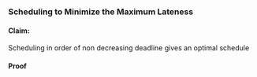 ### Scheduling to Minimize the Maximum Lateness
#### Claim:
Scheduling in order of non decreasing deadline gives an optimal schedule
#### Proof
